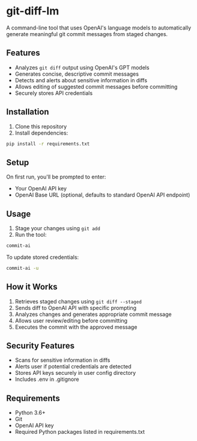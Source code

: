 # git-diff-lm

A command-line tool that uses OpenAI's language models to automatically generate meaningful git commit messages from staged changes.

## Features

- Analyzes `git diff` output using OpenAI's GPT models
- Generates concise, descriptive commit messages
- Detects and alerts about sensitive information in diffs
- Allows editing of suggested commit messages before committing
- Securely stores API credentials

## Installation

1. Clone this repository
2. Install dependencies:
```bash
pip install -r requirements.txt
```

## Setup

On first run, you'll be prompted to enter:
- Your OpenAI API key
- OpenAI Base URL (optional, defaults to standard OpenAI API endpoint)

## Usage

1. Stage your changes using `git add`
2. Run the tool:
```bash
commit-ai
```

To update stored credentials:
```bash
commit-ai -u
```

## How it Works

1. Retrieves staged changes using `git diff --staged`
2. Sends diff to OpenAI API with specific prompting
3. Analyzes changes and generates appropriate commit message
4. Allows user review/editing before committing
5. Executes the commit with the approved message

## Security Features

- Scans for sensitive information in diffs
- Alerts user if potential credentials are detected
- Stores API keys securely in user config directory
- Includes .env in .gitignore

## Requirements

- Python 3.6+
- Git
- OpenAI API key
- Required Python packages listed in requirements.txt
